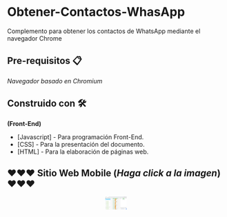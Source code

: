 # Obtener-Contactos-WhasApp
Complemento para obtener los contactos de WhatsApp mediante el navegador Chrome

## Pre-requisitos 📋
_Navegador basado en Chromium_

## Construido con 🛠️
**(Front-End)**
* [Javascript] - Para programación Front-End.
* [CSS] - Para la presentación del documento.
* [HTML] - Para la elaboración de páginas web.

## ❤️❤️❤️ Sitio Web Mobile (_Haga click a la imagen_) ❤️❤️❤️
<p align="center">
  <img width= "50px" src="presentacion.png">
</p>






